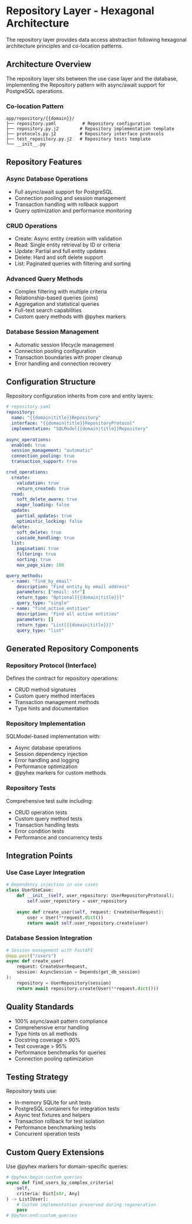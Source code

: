 # Repository Layer - Hexagonal Architecture

The repository layer provides data access abstraction following hexagonal architecture principles and co-location
patterns.

## Architecture Overview

The repository layer sits between the use case layer and the database, implementing the Repository pattern with
async/await support for PostgreSQL operations.

### Co-location Pattern

```
app/repository/{{domain}}/
├── repository.yaml          # Repository configuration
├── repository.py.j2        # Repository implementation template
├── protocols.py.j2         # Repository interface protocols
├── test_repository.py.j2   # Repository tests template
└── __init__.py
```

## Repository Features

### Async Database Operations

- Full async/await support for PostgreSQL
- Connection pooling and session management
- Transaction handling with rollback support
- Query optimization and performance monitoring

### CRUD Operations

- Create: Async entity creation with validation
- Read: Single entity retrieval by ID or criteria
- Update: Partial and full entity updates
- Delete: Hard and soft delete support
- List: Paginated queries with filtering and sorting

### Advanced Query Methods

- Complex filtering with multiple criteria
- Relationship-based queries (joins)
- Aggregation and statistical queries
- Full-text search capabilities
- Custom query methods with @pyhex markers

### Database Session Management

- Automatic session lifecycle management
- Connection pooling configuration
- Transaction boundaries with proper cleanup
- Error handling and connection recovery

## Configuration Structure

Repository configuration inherits from core and entity layers:

```yaml
# repository.yaml
repository:
  name: "{{domain|title}}Repository"
  interface: "{{domain|title}}RepositoryProtocol"
  implementation: "SQLModel{{domain|title}}Repository"
  
async_operations:
  enabled: true
  session_management: "automatic"
  connection_pooling: true
  transaction_support: true

crud_operations:
  create:
    validation: true
    return_created: true
  read:
    soft_delete_aware: true
    eager_loading: false
  update:
    partial_updates: true
    optimistic_locking: false
  delete:
    soft_delete: true
    cascade_handling: true
  list:
    pagination: true
    filtering: true
    sorting: true
    max_page_size: 100

query_methods:
  - name: "find_by_email"
    description: "Find entity by email address"
    parameters: ["email: str"]
    return_type: "Optional[{{domain|title}}]"
    query_type: "single"
  - name: "find_active_entities"
    description: "Find all active entities"
    parameters: []
    return_type: "List[{{domain|title}}]"
    query_type: "list"
```

## Generated Repository Components

### Repository Protocol (Interface)

Defines the contract for repository operations:

- CRUD method signatures
- Custom query method interfaces
- Transaction management methods
- Type hints and documentation

### Repository Implementation

SQLModel-based implementation with:

- Async database operations
- Session dependency injection
- Error handling and logging
- Performance optimization
- @pyhex markers for custom methods

### Repository Tests

Comprehensive test suite including:

- CRUD operation tests
- Custom query method tests
- Transaction handling tests
- Error condition tests
- Performance and concurrency tests

## Integration Points

### Use Case Layer Integration

```python
# Dependency injection in use cases
class UserUseCase:
    def __init__(self, user_repository: UserRepositoryProtocol):
        self.user_repository = user_repository
    
    async def create_user(self, request: CreateUserRequest):
        user = User(**request.dict())
        return await self.user_repository.create(user)
```

### Database Session Integration

```python
# Session management with FastAPI
@app.post("/users")
async def create_user(
    request: CreateUserRequest,
    session: AsyncSession = Depends(get_db_session)
):
    repository = UserRepository(session)
    return await repository.create(User(**request.dict()))
```

## Quality Standards

- 100% async/await pattern compliance
- Comprehensive error handling
- Type hints on all methods
- Docstring coverage > 90%
- Test coverage > 95%
- Performance benchmarks for queries
- Connection pooling optimization

## Testing Strategy

Repository tests use:

- In-memory SQLite for unit tests
- PostgreSQL containers for integration tests
- Async test fixtures and helpers
- Transaction rollback for test isolation
- Performance benchmarking tests
- Concurrent operation tests

## Custom Query Extensions

Use @pyhex markers for domain-specific queries:

```python
# @pyhex:begin:custom_queries
async def find_users_by_complex_criteria(
    self,
    criteria: Dict[str, Any]
) -> List[User]:
    # Custom implementation preserved during regeneration
    pass
# @pyhex:end:custom_queries
```